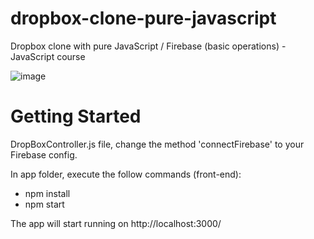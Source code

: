 # dropbox-clone-pure-javascript
Dropbox clone with pure JavaScript / Firebase (basic operations) - JavaScript course

![image](https://i.imgur.com/xgdXyQx.png)

# Getting Started

DropBoxController.js file, change the method 'connectFirebase' to your Firebase config.

In app folder, execute the follow commands (front-end):

- npm install
- npm start

The app will start running on http://localhost:3000/
